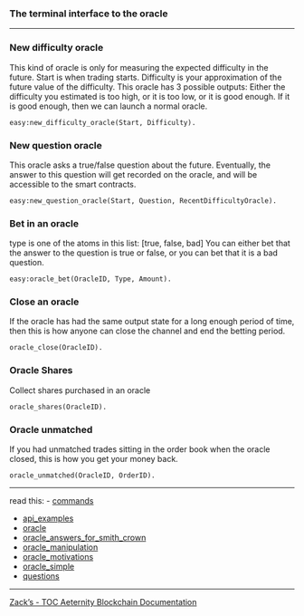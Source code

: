 ### The terminal interface to the oracle
***


### New difficulty oracle
This kind of oracle is only for measuring the expected difficulty in the future. Start is when trading starts. Difficulty is your approximation of the future value of the difficulty. This oracle has 3 possible outputs: Either the difficulty you estimated is too high, or it is too low, or it is good enough. If it is good enough, then we can launch a normal oracle.
```
easy:new_difficulty_oracle(Start, Difficulty).
```


### New question oracle
This oracle asks a true/false question about the future. Eventually, the answer to this question will get recorded on the oracle, and will be accessible to the smart contracts.
```
easy:new_question_oracle(Start, Question, RecentDifficultyOracle).
```

### Bet in an oracle
type is one of the atoms in this list: [true, false, bad]
You can either bet that the answer to the question is true or false, or you can bet that it is a bad question.
```
easy:oracle_bet(OracleID, Type, Amount).
```

### Close an oracle
If the oracle has had the same output state for a long enough period of time, then this is how anyone can close the channel and end the betting period.
```
oracle_close(OracleID).
```

### Oracle Shares
Collect shares purchased in an oracle
```
oracle_shares(OracleID).
```

### Oracle unmatched
If you had unmatched trades sitting in the order book when the oracle closed, this is how you get your money back.
```
oracle_unmatched(OracleID, OrderID).
```



***
read this: - [commands](commands)
- [api_examples](api_examples)
- [oracle](oracle)
- [oracle_answers_for_smith_crown](oracle_answers_for_smith_crown)
- [oracle_manipulation](oracle_manipulation)
- [oracle_motivations](oracle_motivations)
- [oracle_simple](oracle_simple)
- [questions](questions)

***
[Zack’s - TOC Aeternity Blockchain Documentation](Zack_Docs_TOC)